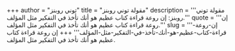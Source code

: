 +++
author = "توني روبنز"
title = "مقولة توني روبنز"
description = '''مقولة توني روبنز: إن روعة قراءة كتاب عظيم هو أنك تأخذ في التفكير مثل المؤلف.'''
quote = '''إن روعة قراءة كتاب عظيم هو أنك تأخذ في التفكير مثل المؤلف.'''
slug = '''إن-روعة-قراءة-كتاب-عظيم-هو-أنك-تأخذ-في-التفكير-مثل-المؤلف'''
+++
إن روعة قراءة كتاب عظيم هو أنك تأخذ في التفكير مثل المؤلف.
